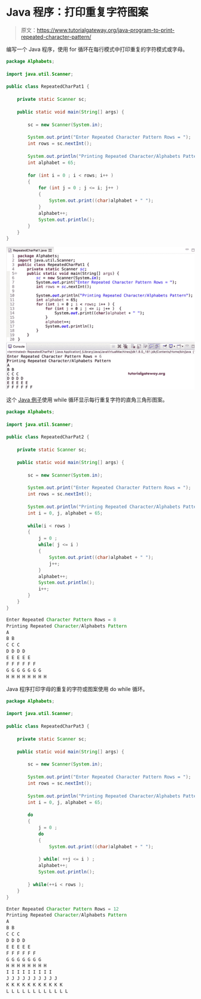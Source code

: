 # Java 程序：打印重复字符图案

> 原文：<https://www.tutorialgateway.org/java-program-to-print-repeated-character-pattern/>

编写一个 Java 程序，使用 for 循环在每行模式中打印重复的字符模式或字母。

```java
package Alphabets;

import java.util.Scanner;

public class RepeatedCharPat1 {

	private static Scanner sc;

	public static void main(String[] args) {

		sc = new Scanner(System.in);	

		System.out.print("Enter Repeated Character Pattern Rows = ");
		int rows = sc.nextInt();

		System.out.println("Printing Repeated Character/Alphabets Pattern");
		int alphabet = 65;

		for (int i = 0 ; i < rows; i++ ) 
		{
			for (int j = 0 ; j <= i; j++ ) 	
			{
				System.out.print((char)alphabet + " ");
			}
			alphabet++;
			System.out.println();
		}
	}
}
```

![Java Program to Print Repeated Character Pattern](img/b6e1c54d56ba11f8ed6d48c4b06d6faa.png)

这个 [Java 例子](https://www.tutorialgateway.org/learn-java-programs/)使用 while 循环显示每行重复字符的直角三角形图案。

```java
package Alphabets;

import java.util.Scanner;

public class RepeatedCharPat2 {

	private static Scanner sc;

	public static void main(String[] args) {

		sc = new Scanner(System.in);	

		System.out.print("Enter Repeated Character Pattern Rows = ");
		int rows = sc.nextInt();

		System.out.println("Printing Repeated Character/Alphabets Pattern");
		int i = 0, j, alphabet = 65;

		while(i < rows ) 
		{
			j = 0 ;
			while( j <= i ) 	
			{
				System.out.print((char)alphabet + " ");
				j++;
			}
			alphabet++;
			System.out.println();
			i++;
		}
	}
}
```

```java
Enter Repeated Character Pattern Rows = 8
Printing Repeated Character/Alphabets Pattern
A 
B B 
C C C 
D D D D 
E E E E E 
F F F F F F 
G G G G G G G 
H H H H H H H H 
```

Java 程序打印字母的重复的字符或图案使用 do while 循环。

```java
package Alphabets;

import java.util.Scanner;

public class RepeatedCharPat3 {

	private static Scanner sc;

	public static void main(String[] args) {

		sc = new Scanner(System.in);	

		System.out.print("Enter Repeated Character Pattern Rows = ");
		int rows = sc.nextInt();

		System.out.println("Printing Repeated Character/Alphabets Pattern");
		int i = 0, j, alphabet = 65;

		do 
		{
			j = 0 ;
			do	
			{
				System.out.print((char)alphabet + " ");

			} while( ++j <= i ) ;
			alphabet++;
			System.out.println();

		} while(++i < rows );
	}
}
```

```java
Enter Repeated Character Pattern Rows = 12
Printing Repeated Character/Alphabets Pattern
A 
B B 
C C C 
D D D D 
E E E E E 
F F F F F F 
G G G G G G G 
H H H H H H H H 
I I I I I I I I I 
J J J J J J J J J J 
K K K K K K K K K K K 
L L L L L L L L L L L L 
```